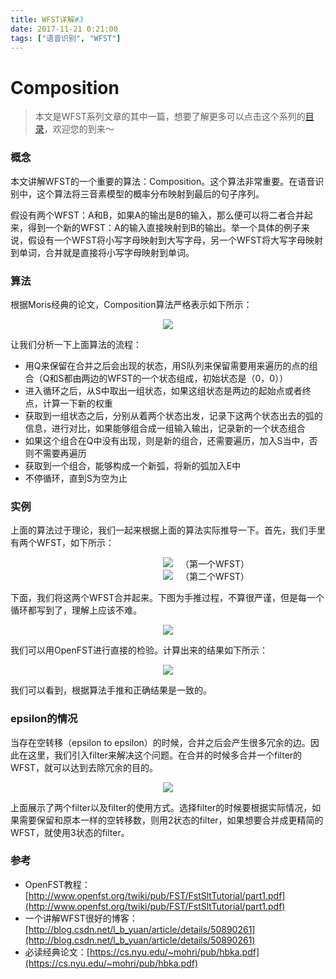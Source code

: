 ```yaml
---
title: WFST详解#3
date: 2017-11-21 0:21:00
tags: ["语音识别", "WFST"]
---
```

# Composition

> 本文是WFST系列文章的其中一篇，想要了解更多可以点击这个系列的[目录](https://blog.harryfyodor.xyz/2017/12/10/wfst-catalogue/)，欢迎您的到来～

### 概念
本文讲解WFST的一个重要的算法：Composition。这个算法非常重要。在语音识别中，这个算法将三音素模型的概率分布映射到最后的句子序列。

假设有两个WFST：A和B，如果A的输出是B的输入，那么便可以将二者合并起来，得到一个新的WFST：A的输入直接映射到B的输出。举一个具体的例子来说，假设有一个WFST将小写字母映射到大写字母，另一个WFST将大写字母映射到单词，合并就是直接将小写字母映射到单词。

### 算法

根据Moris经典的论文，Composition算法严格表示如下所示：

<img src="algorithm.png" style="margin-left:50%;transform: translateX(-50%);">

让我们分析一下上面算法的流程：
* 用Q来保留在合并之后会出现的状态，用S队列来保留需要用来遍历的点的组合（Q和S都由两边的WFST的一个状态组成，初始状态是（0，0））
* 进入循环之后，从S中取出一组状态，如果这组状态是两边的起始点或者终点，计算一下新的权重
* 获取到一组状态之后，分别从着两个状态出发，记录下这两个状态出去的弧的信息，进行对比，如果能够组合成一组输入输出，记录新的一个状态组合
* 如果这个组合在Q中没有出现，则是新的组合，还需要遍历，加入S当中，否则不需要再遍历
* 获取到一个组合，能够构成一个新弧，将新的弧加入E中
* 不停循环，直到S为空为止

### 实例

上面的算法过于理论，我们一起来根据上面的算法实际推导一下。首先，我们手里有两个WFST，如下所示：

<img src="first.png" style="margin-left:50%;transform: translateX(-50%);">
（第一个WFST）

<img src="second.png" style="margin-left:50%;transform: translateX(-50%);">
（第二个WFST）

下面，我们将这两个WFST合并起来。下图为手推过程，不算很严谨，但是每一个循环都写到了，理解上应该不难。

<img src="hand.png" style="margin-left:50%;transform: translateX(-50%);">

我们可以用OpenFST进行直接的检验。计算出来的结果如下所示：

<img src="out.png" style="margin-left:50%;transform: translateX(-50%);">

我们可以看到，根据算法手推和正确结果是一致的。

### epsilon的情况
当存在空转移（epsilon to epsilon）的时候，合并之后会产生很多冗余的边。因此在这里，我们引入filter来解决这个问题。在合并的时候多合并一个filter的WFST，就可以达到去除冗余的目的。

<img src="rmE.png" style="margin-left:50%;transform: translateX(-50%);">

上面展示了两个filter以及filter的使用方式。选择filter的时候要根据实际情况，如果需要保留和原本一样的空转移数，则用2状态的filter，如果想要合并成更精简的WFST，就使用3状态的filter。

### 参考
* OpenFST教程：[http://www.openfst.org/twiki/pub/FST/FstSltTutorial/part1.pdf](http://www.openfst.org/twiki/pub/FST/FstSltTutorial/part1.pdf)
* 一个讲解WFST很好的博客：[http://blog.csdn.net/l_b_yuan/article/details/50890261](http://blog.csdn.net/l_b_yuan/article/details/50890261)
* 必读经典论文：[https://cs.nyu.edu/~mohri/pub/hbka.pdf](https://cs.nyu.edu/~mohri/pub/hbka.pdf)

<!--
```bash
$ fstcompile -isymbols=io.txt -osymbols=io.txt first.txt first.fst
$ fstdraw -isymbols=io.txt -osymbols=io.txt first.fst >first.dot
$ dot -Tps first.dot>first.ps
$ fstcompile -isymbols=io.txt -osymbols=io.txt second.txt second.fst
$ fstdraw -isymbols=io.txt -osymbols=io.txt second.fst >second.dot
$ dot -Tps second.dot>second.ps
$ fstcompose first.fst second.fst out.fst
$ fstdraw -isymbols=io.txt -osymbols=io.txt out.fst >out.dot
$ dot -Tps out.dot>out.ps
```
-->